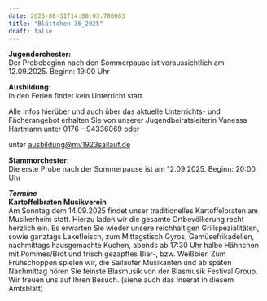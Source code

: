 ```yaml
---
date: 2025-08-31T14:00:03.786083
title: "Blättchen 36_2025"
draft: false
---
```


 

**Jugendorchester:**  
Der Probebeginn nach den Sommerpause ist voraussichtlich am 12.09.2025. Beginn: 19:00 Uhr

**Ausbildung:**  
In den Ferien findet kein Unterricht statt.

Alle Infos hierüber und auch über das aktuelle Unterrichts- und Fächerangebot erhalten Sie von unserer Jugendbeiratsleiterin Vanessa Hartmann unter 0176 – 94336069 oder 

unter ausbildung@mv1923sailauf.de

**Stammorchester:**  
Die erste Probe nach der Sommerpause ist am 12.09.2025. Beginn: 20:00 Uhr

***Termine***  
**Kartoffelbraten Musikverein**  
Am Sonntag dem 14.09.2025 findet unser traditionelles Kartoffelbraten am Musikerheim statt. 
Hierzu laden wir die gesamte Ortbevölkerung recht herzlich ein. Es erwarten Sie wieder unsere reichhaltigen Grillspezialitäten, sowie ganztags Lakefleisch, zum Mittagstisch Gyros, Gemüsefrikadellen, nachmittags hausgemachte Kuchen, abends ab 17:30 Uhr halbe Hähnchen mit Pommes/Brot und frisch gezapftes Bier-, bzw. Weißbier.
Zum Frühschoppen spielen wir, die Sailaufer Musikanten und ab späten Nachmittag hören Sie feinste Blasmusik von der Blasmusik Festival Group. Wir freuen uns auf Ihren Besuch. (siehe auch das Inserat in diesem Amtsblatt) 


